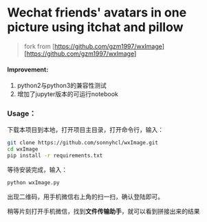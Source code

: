 # Wechat friends' avatars in one picture using itchat and pillow

>   fork from [https://github.com/gzm1997/wxImage][https://github.com/gzm1997/wxImage]

#### Improvement:

1.  python2与python3的兼容性测试
2.  增加了jupyter版本的可运行notebook

### Usage：

下载本项目到本地，打开项目主目录，打开命令行，输入：

```bash
git clone https://github.com/sonnyhcl/wxImage.git
cd wxImage
pip install -r requirements.txt
```

等待安装完成，输入：

```bash
python wxImage.py
```

出现二维码，用手机微信右上角的扫一扫，确认登陆即可。

稍等片刻打开手机微信，找到**文件传输助手**，就可以看到拼接出来的结果



